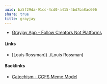 ```yaml
---
uuid: ba5f29da-91cd-4cd0-a415-4bd7ba8ac606
share: true
title: grayjay
---
```

* [Grayjay App - Follow Creators Not Platforms](https://grayjay.app/)

#### Links

* [Louis Rossman](../Louis Rossman)

#### Backlinks

* [Catechism - CGFS Meme Model](/f8a441e8-67b1-4672-9dad-a1ad8ed192a2)